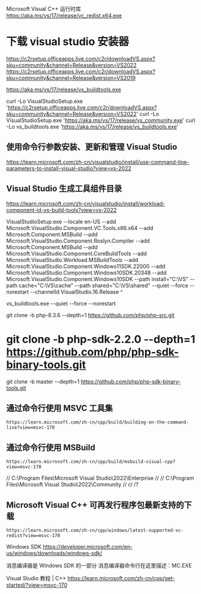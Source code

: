 
Microsoft Visual C++ 运行时库
https://aka.ms/vs/17/release/vc_redist.x64.exe

# 下载 visual studio 安装器
https://c2rsetup.officeapps.live.com/c2r/downloadVS.aspx?sku=community&channel=Release&version=VS2022
https://c2rsetup.officeapps.live.com/c2r/downloadVS.aspx?sku=community&channel=Release&version=VS2019

https://aka.ms/vs/17/release/vs_buildtools.exe


curl -Lo VisualStudioSetup.exe 'https://c2rsetup.officeapps.live.com/c2r/downloadVS.aspx?sku=community&channel=Release&version=VS2022'
curl -Lo VisualStudioSetup.exe 'https://aka.ms/vs/17/release/vs_community.exe'
curl -Lo vs_buildtools.exe 'https://aka.ms/vs/17/release/vs_buildtools.exe'


## 使用命令行参数安装、更新和管理 Visual Studio
https://learn.microsoft.com/zh-cn/visualstudio/install/use-command-line-parameters-to-install-visual-studio?view=vs-2022


##  Visual Studio 生成工具组件目录
https://learn.microsoft.com/zh-cn/visualstudio/install/workload-component-id-vs-build-tools?view=vs-2022

VisualStudioSetup.exe --locale en-US --add Microsoft.VisualStudio.Component.VC.Tools.x86.x64 --add Microsoft.Component.MSBuild --add Microsoft.VisualStudio.Component.Roslyn.Compiler --add Microsoft.Component.MSBuild --add Microsoft.VisualStudio.Component.CoreBuildTools --add Microsoft.VisualStudio.Workload.MSBuildTools --add Microsoft.VisualStudio.Component.Windows11SDK.22000	 --add Microsoft.VisualStudio.Component.Windows10SDK.20348	 --add Microsoft.VisualStudio.Component.Windows10SDK   --path install="C:\VS" --path cache="C:\VS\cache" --path shared="C:\VS\shared"
--quiet --force --norestart
--channelId VisualStudio.16.Release ^




vs_buildtools.exe  --quiet --force  --norestart

git clone -b php-8.3.6     --depth=1 https://github.com/php/php-src.git
# git clone -b php-sdk-2.2.0 --depth=1 https://github.com/php/php-sdk-binary-tools.git
git clone -b master --depth=1 https://github.com/php/php-sdk-binary-tools.git

## 通过命令行使用 MSVC 工具集
    https://learn.microsoft.com/zh-cn/cpp/build/building-on-the-command-line?view=msvc-170

## 通过命令行使用 MSBuild
    https://learn.microsoft.com/zh-cn/cpp/build/msbuild-visual-cpp?view=msvc-170


// C:\Program Files\Microsoft Visual Studio\2022\Enterprise //
// C:\Program Files\Microsoft Visual Studio\2022\Community //
cl /?


## Microsoft Visual C++ 可再发行程序包最新支持的下载
    https://learn.microsoft.com/zh-cn/cpp/windows/latest-supported-vc-redist?view=msvc-170


Windows SDK
https://developer.microsoft.com/en-us/windows/downloads/windows-sdk/

消息编译器是 Windows SDK 的一部分
消息编译器命令行在这里描述：MC.EXE

Visual Studio 教程 | C++
https://learn.microsoft.com/zh-cn/cpp/get-started/?view=msvc-170
